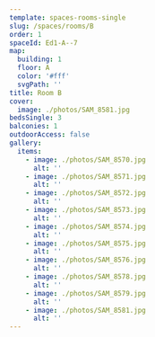 ```yaml
---
template: spaces-rooms-single
slug: /spaces/rooms/B
order: 1
spaceId: Ed1-A--7
map: 
  building: 1
  floor: A
  color: '#fff'
  svgPath: ''
title: Room B
cover:
  image: ./photos/SAM_8581.jpg
bedsSingle: 3
balconies: 1
outdoorAccess: false
gallery:
  items:
    - image: ./photos/SAM_8570.jpg
      alt: ''
    - image: ./photos/SAM_8571.jpg
      alt: ''
    - image: ./photos/SAM_8572.jpg
      alt: ''
    - image: ./photos/SAM_8573.jpg
      alt: ''
    - image: ./photos/SAM_8574.jpg
      alt: ''
    - image: ./photos/SAM_8575.jpg
      alt: ''
    - image: ./photos/SAM_8576.jpg
      alt: ''
    - image: ./photos/SAM_8578.jpg
      alt: ''
    - image: ./photos/SAM_8579.jpg
      alt: ''
    - image: ./photos/SAM_8581.jpg
      alt: ''
---
```

